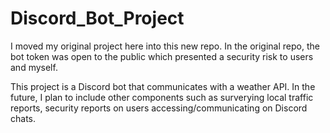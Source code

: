 # Discord_Bot_Project
I moved my original project here into this new repo.
In the original repo, the bot token was open to the public
which presented a security risk to users and myself. 

This project is a Discord bot that communicates with a weather API.
In the future, I plan to include other components such as surverying local traffic
reports, security reports on users accessing/communicating on Discord chats.
